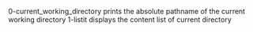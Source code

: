 0-current_working_directory prints the absolute pathname of the current working directory
1-listit displays the content list of current directory
